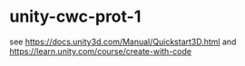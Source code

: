 # unity-cwc-prot-1
see https://docs.unity3d.com/Manual/Quickstart3D.html and https://learn.unity.com/course/create-with-code
